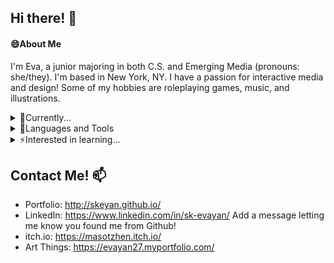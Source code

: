 ## Hi there! 👋 
<!--
**skeyan/skeyan** is a ✨ _special_ ✨ repository because its `README.md` (this file) appears on your GitHub profile.

Here are some ideas to get you started:

- 🔭 I’m currently working on ...
-  I’m currently learning ...
- 👯 I’m looking to collaborate on ...
- 🤔 I’m looking for help with ...
- 💬 Ask me about ...
-   How to reach me: ...
- 😄 Pronouns: ...
- ⚡ Fun fact: ...
-->
#### 😄About Me
  I'm Eva, a junior majoring in both C.S. and Emerging Media (pronouns: she/they).
  I'm based in New York, NY. I have a passion for interactive media and design!
  Some of my hobbies are roleplaying games, music, and illustrations. 
  
<details>
<summary>🌱Currently... </summary>
  <li>making art for a small game, "Business as Usual," for Waffle Games 2021</li>
  <li>learning Swift with the UIKit</li>
  <li>anticipating my summer internship with LinkedIn</li>
</details>

<details>
<summary>🔧Languages and Tools </summary>
  <li>HTML/CSS</li>
  <li>JavaScript, Node.js, React, Redux, Bootstrap</li>
  <li>C++</li>
  <li>Python</li>
  <li>Some C#</li>
  <li>Some Swift</li>
</details>

<details>
<summary>⚡Interested in learning... </summary>
  <li>more web dev</li>
  <li>game dev in Unity</li>
  <li>anatomy and 2D illustratrations and animation</li>
  <li>project and product management</li>
</details>

## Contact Me! 📫
- Portfolio: http://skeyan.github.io/
- LinkedIn: https://www.linkedin.com/in/sk-evayan/ Add a message letting me know you found me from Github!
- itch.io: https://masotzhen.itch.io/
- Art Things: https://evayan27.myportfolio.com/ 
